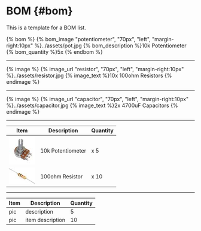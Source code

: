 # BOM {#bom}

This is a template for a BOM list.

{% bom %}
    {% bom_image "potentiometer", "70px", "left", "margin-right:10px" %}../assets/pot.jpg
    {% bom_description %}10k Potentiometer
    {% bom_quantity %}5x
{% endbom %}

---

{% image %}
    {% image_url "resistor", "70px", "left", "margin-right:10px" %}../assets/resistor.jpg
    {% image_text %}10x 100ohm Resistors
{% endimage %}

---

{% image %}
    {% image_url "capacitor", "70px", "left", "margin-right:10px" %}../assets/capacitor.jpg
    {% image_text %}2x 4700uF Capacitors
{% endimage %}

---

|Item|Description|Quantity|
|-|-|-|
|![](../assets/pot-small.jpg)|10k Potentiometer|x 5|
|![](../assets/resistor-small.jpg)|100ohm Resistor|x 10|

---

|Item|Description|Quantity|
|-|-|-|
|pic|description|5|
|pic|item description|10|






